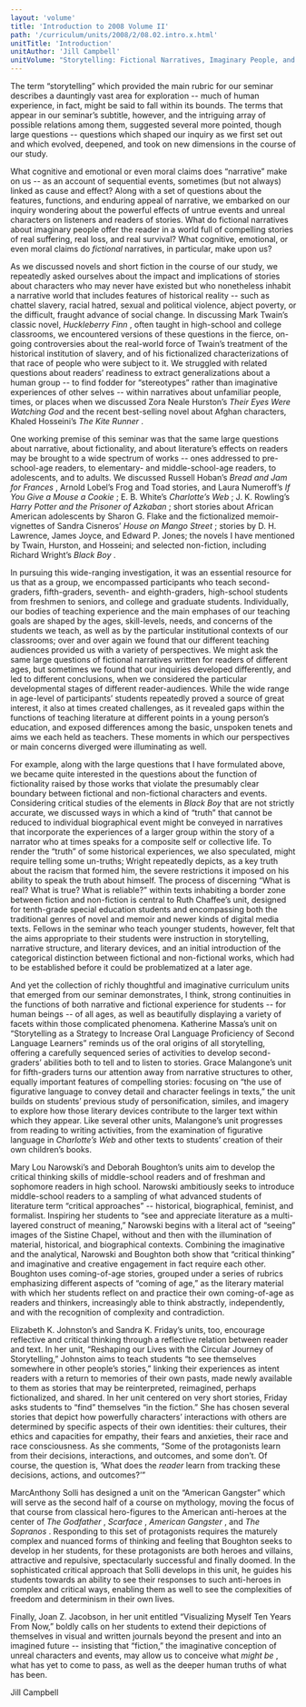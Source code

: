 ```yaml
---
layout: 'volume'
title: 'Introduction to 2008 Volume II'
path: '/curriculum/units/2008/2/08.02.intro.x.html'
unitTitle: 'Introduction'
unitAuthor: 'Jill Campbell'
unitVolume: "Storytelling: Fictional Narratives, Imaginary People, and the Reader's Real Life"
---
```


<body>
 <p>
  The term “storytelling” which provided the main rubric for our seminar describes a dauntingly vast area for exploration -- much of human experience, in fact, might be said to fall within its bounds. The terms that appear in our seminar’s subtitle, however, and the intriguing array of possible relations among them, suggested several more pointed, though large questions -- questions which shaped our inquiry as we first set out and which evolved, deepened, and took on new dimensions in the course of our study.
 </p>
<p>
  What cognitive and emotional or even moral claims does “narrative” make on us -- as an account of sequential events, sometimes (but not always) linked as cause and effect? Along with a set of questions about the features, functions, and enduring appeal of narrative, we embarked on our inquiry wondering about the powerful effects of untrue events and unreal characters on listeners and readers of stories. What do fictional narratives about imaginary people offer the reader in a world full of compelling stories of real suffering, real loss, and real survival? What cognitive, emotional, or even moral claims do
  <i>
   fictional
  </i>
  narratives, in particular, make upon us?
 </p>
<p>
  As we discussed novels and short fiction in the course of our study, we repeatedly asked ourselves about the impact and implications of stories about characters who may never have existed but who nonetheless inhabit a narrative world that includes features of historical reality -- such as chattel slavery, racial hatred, sexual and political violence, abject poverty, or the difficult, fraught advance of social change. In discussing Mark Twain’s classic novel,
  <i>
   Huckleberry Finn
  </i>
  , often taught in high-school and college classrooms, we encountered versions of these questions in the fierce, on-going controversies about the real-world force of Twain’s treatment of the historical institution of slavery, and of his fictionalized characterizations of that race of people who were subject to it. We struggled with related questions about readers’ readiness to extract generalizations about a human group -- to find fodder for “stereotypes” rather than imaginative experiences of other selves -- within narratives about unfamiliar people, times, or places when we discussed Zora Neale Hurston’s
  <i>
   Their Eyes Were Watching God
  </i>
  and the recent best-selling novel about Afghan characters, Khaled Hosseini’s
  <i>
   The Kite Runner
  </i>
  .
 </p>
<p>
  One working premise of this seminar was that the same large questions about narrative, about fictionality, and about literature’s effects on readers may be brought to a wide spectrum of works -- ones addressed to pre-school-age readers, to elementary- and middle-school-age readers, to adolescents, and to adults. We discussed Russell Hoban’s
  <i>
   Bread and Jam for Frances
  </i>
  , Arnold Lobel’s Frog and Toad stories, and Laura Numeroff’s
  <i>
   If You Give a Mouse a Cookie
  </i>
  ; E. B. White’s
  <i>
   Charlotte’s Web
  </i>
  ; J. K. Rowling’s
  <i>
   Harry Potter and the Prisoner of Azkaban
  </i>
  ; short stories about African American adolescents by Sharon G. Flake and the fictionalized memoir-vignettes of Sandra Cisneros’
  <i>
   House on Mango Street
  </i>
  ; stories by D. H. Lawrence, James Joyce, and Edward P. Jones; the novels I have mentioned by Twain, Hurston, and Hosseini; and selected non-fiction, including Richard Wright’s
  <i>
   Black Boy
  </i>
  .
 </p>
<p>
  In pursuing this wide-ranging investigation, it was an essential resource for us that as a group, we encompassed participants who teach second-graders, fifth-graders, seventh- and eighth-graders, high-school students from freshmen to seniors, and college and graduate students. Individually, our bodies of teaching experience and the main emphases of our teaching goals are shaped by the ages, skill-levels, needs, and concerns of the students we teach, as well as by the particular institutional contexts of our classrooms; over and over again we found that our different teaching audiences provided us with a variety of perspectives. We might ask the same large questions of fictional narratives written for readers of different ages, but sometimes we found that our inquiries developed differently, and led to different conclusions, when we considered the particular developmental stages of different reader-audiences. While the wide range in age-level of participants’ students repeatedly proved a source of great interest, it also at times created challenges, as it revealed gaps within the functions of teaching literature at different points in a young person’s education, and exposed differences among the basic, unspoken tenets and aims we each held as teachers. These moments in which our perspectives or main concerns diverged were illuminating as well.
 </p>
<p>
  For example, along with the large questions that I have formulated above, we became quite interested in the questions about the function of fictionality raised by those works that violate the presumably clear boundary between fictional and non-fictional characters and events. Considering critical studies of the elements in
  <i>
   Black Boy
  </i>
  that are not strictly accurate, we discussed ways in which a kind of “truth” that cannot be reduced to individual biographical event might be conveyed in narratives that incorporate the experiences of a larger group within the story of a narrator who at times speaks for a composite self or collective life. To render the “truth” of some historical experiences, we also speculated, might require telling some un-truths; Wright repeatedly depicts, as a key truth about the racism that formed him, the severe restrictions it imposed on his ability to speak the truth about himself. The process of discerning “What is real? What is true? What is reliable?” within texts inhabiting a border zone between fiction and non-fiction is central to Ruth Chaffee’s unit, designed for tenth-grade special education students and encompassing both the traditional genres of novel and memoir and newer kinds of digital media texts. Fellows in the seminar who teach younger students, however, felt that the aims appropriate to their students were instruction in storytelling, narrative structure, and literary devices, and an initial introduction of the categorical distinction between fictional and non-fictional works, which had to be established before it could be problematized at a later age.
 </p>
<p>
  And yet the collection of richly thoughtful and imaginative curriculum units that emerged from our seminar demonstrates, I think, strong continuities in the functions of both narrative and fictional experience for students -- for human beings -- of all ages, as well as beautifully displaying a variety of facets within those complicated phenomena. Katherine Massa’s unit on “Storytelling as a Strategy to Increase Oral Language Proficiency of Second Language Learners” reminds us of the oral origins of all storytelling, offering a carefully sequenced series of activities to develop second-graders’ abilities both to tell and to listen to stories. Grace Malangone’s unit for fifth-graders turns our attention away from narrative structures to other, equally important features of compelling stories: focusing on “the use of figurative language to convey detail and character feelings in texts,” the unit builds on students’ previous study of personification, similes, and imagery to explore how those literary devices contribute to the larger text within which they appear. Like several other units, Malangone’s unit progresses from reading to writing activities, from the examination of figurative language in
  <i>
   Charlotte’s Web
  </i>
  and other texts to students’ creation of their own children’s books.
 </p>
<p>
  Mary Lou Narowski’s and Deborah Boughton’s units aim to develop the critical thinking skills of middle-school readers and of freshman and sophomore readers in high school. Narowski ambitiously seeks to introduce middle-school readers to a sampling of what advanced students of literature term “critical approaches” -- historical, biographical, feminist, and formalist. Inspiring her students to “see and appreciate literature as a multi-layered construct of meaning,” Narowski begins with a literal act of “seeing” images of the Sistine Chapel, without and then with the illumination of material, historical, and biographical contexts. Combining the imaginative and the analytical, Narowski and Boughton both show that “critical thinking” and imaginative and creative engagement in fact require each other. Boughton uses coming-of-age stories, grouped under a series of rubrics emphasizing different aspects of “coming of age,” as the literary material with which her students reflect on and practice their own coming-of-age as readers and thinkers, increasingly able to think abstractly, independently, and with the recognition of complexity and contradiction.
 </p>
<p>
  Elizabeth K. Johnston’s and Sandra K. Friday’s units, too, encourage reflective and critical thinking through a reflective relation between reader and text. In her unit, “Reshaping our Lives with the Circular Journey of Storytelling,” Johnston aims to teach students “to see themselves somewhere in other people’s stories,” linking their experiences as intent readers with a return to memories of their own pasts, made newly available to them as stories that may be reinterpreted, reimagined, perhaps fictionalized, and shared. In her unit centered on very short stories, Friday asks students to “find” themselves “in the fiction.” She has chosen several stories that depict how powerfully characters’ interactions with others are determined by specific aspects of their own identities: their cultures, their ethics and capacities for empathy, their fears and anxieties, their race and race consciousness. As she comments, “Some of the protagonists learn from their decisions, interactions, and outcomes, and some don’t. Of course, the question is, ‘What does the
  <i>
   reader
  </i>
  learn from tracking these decisions, actions, and outcomes?’”
 </p>
<p>
  MarcAnthony Solli has designed a unit on the “American Gangster” which will serve as the second half of a course on mythology, moving the focus of that course from classical hero-figures to the American anti-heroes at the center of
  <i>
   The Godfather
  </i>
  ,
  <i>
   Scarface
  </i>
  ,
  <i>
   American Gangster
  </i>
  , and
  <i>
   The Sopranos
  </i>
  . Responding to this set of protagonists requires the maturely complex and nuanced forms of thinking and feeling that Boughton seeks to develop in her students, for these protagonists are both heroes and villains, attractive and repulsive, spectacularly successful and finally doomed. In the sophisticated critical approach that Solli develops in this unit, he guides his students towards an ability to see their responses to such anti-heroes in complex and critical ways, enabling them as well to see the complexities of freedom and determinism in their own lives.
 </p>
<p>
  Finally, Joan Z. Jacobson, in her unit entitled “Visualizing Myself Ten Years From Now,” boldly calls on her students to extend their depictions of themselves in visual and written journals beyond the present and into an imagined future -- insisting that “fiction,” the imaginative conception of unreal characters and events, may allow us to conceive what
  <i>
   might be
  </i>
  , what has yet to come to pass, as well as the deeper human truths of what has been.
 </p>
<p>
  Jill Campbell
 </p>

</body>
